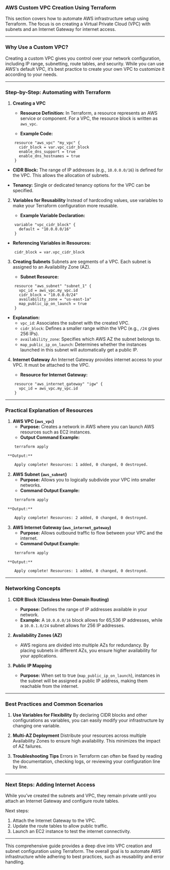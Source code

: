### AWS Custom VPC Creation Using Terraform

This section covers how to automate AWS infrastructure setup using Terraform. The focus is on creating a Virtual Private Cloud (VPC) with subnets and an Internet Gateway for internet access.

---

### Why Use a Custom VPC?
Creating a custom VPC gives you control over your network configuration, including IP range, subnetting, route tables, and security. While you can use AWS's default VPC, it’s best practice to create your own VPC to customize it according to your needs.

---

### Step-by-Step: Automating with Terraform

1. **Creating a VPC**
   - **Resource Definition:** In Terraform, a resource represents an AWS service or component. For a VPC, the resource block is written as `aws_vpc`.
   
   - **Example Code:**
 ```hcl
     resource "aws_vpc" "my_vpc" {
       cidr_block = var.vpc_cidr_block
       enable_dns_support = true
       enable_dns_hostnames = true
     }
 ```
   - **CIDR Block:** The range of IP addresses (e.g., `10.0.0.0/16`) is defined for the VPC. This allows the allocation of subnets.
   
   - **Tenancy:** Single or dedicated tenancy options for the VPC can be specified.

2. **Variables for Reusability**
   Instead of hardcoding values, use variables to make your Terraform configuration more reusable.
   
   - **Example Variable Declaration:**
 ```hcl
     variable "vpc_cidr_block" {
       default = "10.0.0.0/16"
     }
 ```
   
   - **Referencing Variables in Resources:**
 ```hcl
     cidr_block = var.vpc_cidr_block
 ```

3. **Creating Subnets**
   Subnets are segments of a VPC. Each subnet is assigned to an Availability Zone (AZ).
   
   - **Subnet Resource:**
 ```hcl
     resource "aws_subnet" "subnet_1" {
       vpc_id = aws_vpc.my_vpc.id
       cidr_block = "10.0.0.0/24"
       availability_zone = "us-east-1a"
       map_public_ip_on_launch = true
     }
 ```
   
   - **Explanation:**
     - `vpc_id`: Associates the subnet with the created VPC.
     - `cidr_block`: Defines a smaller range within the VPC (e.g., `/24` gives 256 IPs).
     - `availability_zone`: Specifies which AWS AZ the subnet belongs to.
     - `map_public_ip_on_launch`: Determines whether the instances launched in this subnet will automatically get a public IP.

4. **Internet Gateway**
   An Internet Gateway provides internet access to your VPC. It must be attached to the VPC.

   - **Resource for Internet Gateway:**
 ```hcl
     resource "aws_internet_gateway" "igw" {
       vpc_id = aws_vpc.my_vpc.id
     }
 ```

---

### Practical Explanation of Resources

1. **AWS VPC (`aws_vpc`)**
   - **Purpose:** Creates a network in AWS where you can launch AWS resources such as EC2 instances.
   - **Output Command Example:**
 ```bash
     terraform apply
 ```
     **Output:**
 ```bash
     Apply complete! Resources: 1 added, 0 changed, 0 destroyed.
 ```

2. **AWS Subnet (`aws_subnet`)**
   - **Purpose:** Allows you to logically subdivide your VPC into smaller networks.
   - **Command Output Example:**
 ```bash
     terraform apply
 ```
     **Output:**
 ```bash
     Apply complete! Resources: 2 added, 0 changed, 0 destroyed.
 ```

3. **AWS Internet Gateway (`aws_internet_gateway`)**
   - **Purpose:** Allows outbound traffic to flow between your VPC and the internet.
   - **Command Output Example:**
 ```bash
     terraform apply
 ```
     **Output:**
 ```bash
     Apply complete! Resources: 1 added, 0 changed, 0 destroyed.
 ```

---

### Networking Concepts

1. **CIDR Block (Classless Inter-Domain Routing)**
   - **Purpose:** Defines the range of IP addresses available in your network.
   - **Example:** A `10.0.0.0/16` block allows for 65,536 IP addresses, while a `10.0.1.0/24` subnet allows for 256 IP addresses.

2. **Availability Zones (AZ)**
   - AWS regions are divided into multiple AZs for redundancy. By placing subnets in different AZs, you ensure higher availability for your applications.

3. **Public IP Mapping**
   - **Purpose:** When set to true (`map_public_ip_on_launch`), instances in the subnet will be assigned a public IP address, making them reachable from the internet.

---

### Best Practices and Common Scenarios

1. **Use Variables for Flexibility**
   By declaring CIDR blocks and other configurations as variables, you can easily modify your infrastructure by changing one variable.

2. **Multi-AZ Deployment**
   Distribute your resources across multiple Availability Zones to ensure high availability. This minimizes the impact of AZ failures.

3. **Troubleshooting Tips**
   Errors in Terraform can often be fixed by reading the documentation, checking logs, or reviewing your configuration line by line.

---

### Next Steps: Adding Internet Access
While you’ve created the subnets and VPC, they remain private until you attach an Internet Gateway and configure route tables.

Next steps:
1. Attach the Internet Gateway to the VPC.
2. Update the route tables to allow public traffic.
3. Launch an EC2 instance to test the internet connectivity.

---

This comprehensive guide provides a deep dive into VPC creation and subnet configuration using Terraform. The overall goal is to automate AWS infrastructure while adhering to best practices, such as reusability and error handling.